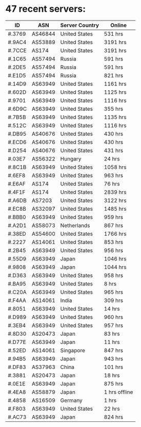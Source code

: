 # 47 recent servers:

| ID | ASN | Server Country | Online |
| ------ | ------ | ------ | ------ |
| #.3769 | AS46844 | United States | 531 hrs |
| #.9AC4 | AS53889 | United States | 3191 hrs |
| #.7CCE | AS174 | United States | 3191 hrs |
| #.1C65 | AS57494 | Russia | 591 hrs |
| #.2DE5 | AS57494 | Russia | 591 hrs |
| #.E1D5 | AS57494 | Russia | 821 hrs |
| #.14D9 | AS63949 | United States | 1161 hrs |
| #.602D | AS63949 | United States | 1125 hrs |
| #.9701 | AS63949 | United States | 1116 hrs |
| #.6D9C | AS63949 | United States | 355 hrs |
| #.7B5B | AS63949 | United States | 1135 hrs |
| #.512C | AS63949 | United States | 1116 hrs |
| #.DB95 | AS40676 | United States | 430 hrs |
| #.ECD6 | AS40676 | United States | 430 hrs |
| #.D254 | AS40676 | United States | 431 hrs |
| #.03E7 | AS56322 | Hungary | 24 hrs |
| #.8C1B | AS63949 | United States | 1058 hrs |
| #.6EF8 | AS63949 | United States | 963 hrs |
| #.E6AF | AS174 | United States | 76 hrs |
| #.4F1F | AS174 | United States | 2839 hrs |
| #.A6DB | AS7203 | United States | 3122 hrs |
| #.EC8B | AS32097 | United States | 1485 hrs |
| #.BBB0 | AS63949 | United States | 959 hrs |
| #.A2D1 | AS58073 | Netherlands | 867 hrs |
| #.38ED | AS54600 | United States | 1766 hrs |
| #.2227 | AS14061 | United States | 853 hrs |
| #.2B45 | AS63949 | United States | 956 hrs |
| #.55D9 | AS63949 | Japan | 1046 hrs |
| #.9808 | AS63949 | Japan | 1044 hrs |
| #.D363 | AS63949 | United States | 958 hrs |
| #.BA95 | AS63949 | United States | 8 hrs |
| #.C20A | AS63949 | United States | 965 hrs |
| #.F4AA | AS14061 | India | 309 hrs |
| #.8051 | AS63949 | United States | 14 hrs |
| #.D989 | AS63949 | United States | 960 hrs |
| #.3EB4 | AS63949 | United States | 957 hrs |
| #.8D30 | AS20473 | Japan | 83 hrs |
| #.D77E | AS63949 | Japan | 11 hrs |
| #.52ED | AS14061 | Singapore | 847 hrs |
| #.94B5 | AS63949 | Japan | 943 hrs |
| #.DF83 | AS37963 | China | 101 hrs |
| #.3881 | AS20473 | Japan | 18 hrs |
| #.0E1E | AS63949 | Japan | 875 hrs |
| #.4EA8 | AS58879 | Japan | 1 hrs offline |
| #.4858 | AS16509 | Germany | 1 hrs |
| #.F803 | AS63949 | United States | 22 hrs |
| #.AC73 | AS63949 | Japan | 824 hrs |

